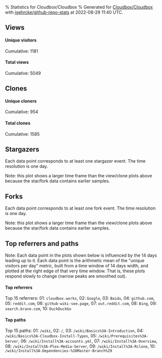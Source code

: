 % Statistics for Cloudbox/Cloudbox
% Generated for [Cloudbox/Cloudbox](https://github.com/Cloudbox/Cloudbox) with [jgehrcke/github-repo-stats](https://github.com/jgehrcke/github-repo-stats) at 2022-08-29 11:40 UTC.


## Views

#### Unique visitors
<div id="chart_views_unique" class="full-width-chart"></div>

Cumulative: 1181

#### Total views
<div id="chart_views_total" class="full-width-chart"></div>

Cumulative: 5049

<div class="pagebreak-for-print"> </div>

## Clones

#### Unique cloners
<div id="chart_clones_unique" class="full-width-chart"></div>

Cumulative: 954

#### Total clones
<div id="chart_clones_total" class="full-width-chart"></div>

Cumulative: 1585



<div class="pagebreak-for-print"> </div>



## Stargazers

Each data point corresponds to at least one stargazer event.
The time resolution is one day.

<div id="chart_stargazers" class="full-width-chart"></div>


Note: this plot shows a larger time frame than the view/clone plots above because the star/fork data contains earlier samples.



## Forks

Each data point corresponds to at least one fork event.
The time resolution is one day.

<div id="chart_forks" class="full-width-chart"></div>


Note: this plot shows a larger time frame than the view/clone plots above because the star/fork data contains earlier samples.



<div class="pagebreak-for-print"> </div>



## Top referrers and paths


Note: Each data point in the plots shown below is influenced by the 14 days
leading up to it. Each data point is the arithmetic mean of the "unique
visitors per day" metric, built from a time window of 14 days width, and
plotted at the right edge of that very time window. That is, these plots
respond slowly to change (narrow peaks are smoothed out).




#### Top referrers


<div id="chart_referrers_top_n_alltime" class="full-width-chart"></div>

Top 15 referrers: 01: `cloudbox.works`, 02: `Google`, 03: `Baidu`, 04: `github.com`, 05: `reddit.com`, 06: `github-wiki-see.page`, 07: `out.reddit.com`, 08: `Bing`, 09: `search.brave.com`, 10: `DuckDuckGo`





#### Top paths


<div id="chart_paths_top_n_alltime" class="full-width-chart"></div>

Top 15 paths: 01: `/wiki`, 02: `/`, 03: `/wiki/Basics%3A-Introduction`, 04: `/wiki/Basics%3A-Cloudbox-Install-Types`, 05: `/wiki/Prerequisites%3A-Server`, 06: `/wiki/Install%3A-accounts.yml`, 07: `/wiki/Install%3A-Overview`, 08: `/wiki/Install%3A-Plex-Media-Server`, 09: `/wiki/Install%3A-Rclone`, 10: `/wiki/Install%3A-Dependencies-%28Master-Branch%29`


<script type="text/javascript">
    vegaEmbed('#chart_views_unique', {"$schema": "https://vega.github.io/schema/vega-lite/v4.17.0.json", "config": {"arc": {"fill": "#1b1e23"}, "area": {"fill": "#1b1e23"}, "axisBottom": {"domainColor": "#a9b4c4", "gridColor": "#a9b4c4", "labelColor": "#1b1e23", "labelFont": "relative-mono-11-pitch-pro, Menlo, monospace", "tickColor": "#a9b4c4", "titleColor": "#1b1e23", "titleFont": "relative-mono-11-pitch-pro, Menlo, monospace"}, "axisLeft": {"domainColor": "#a9b4c4", "gridColor": "#a9b4c4", "labelColor": "#1b1e23", "labelFont": "relative-mono-11-pitch-pro, Menlo, monospace", "tickColor": "#a9b4c4", "titleColor": "#1b1e23", "titleFont": "relative-mono-11-pitch-pro, Menlo, monospace"}, "axisX": {"grid": false}, "axisY": {"grid": false, "labelBound": true}, "background": "#FFFFFF", "group": {"fill": "#FFFFFF"}, "header": {"fontWeight": 400, "labelFont": "relative-mono-11-pitch-pro, Menlo, monospace", "titleFont": "relative-mono-11-pitch-pro, Menlo, monospace"}, "legend": {"labelFont": "relative-mono-11-pitch-pro, Menlo, monospace", "symbolSize": 200, "symbolType": "circle", "titleFont": "relative-mono-11-pitch-pro, Menlo, monospace"}, "line": {"color": "#1b1e23", "stroke": "#1b1e23"}, "path": {"stroke": "#1b1e23"}, "point": {"color": "#1b1e23", "cursor": "pointer", "filled": true, "size": 20}, "range": {"category": ["#85a2f7", "#ea9755", "#7eb36a", "#f07071", "#bc85d9", "#e587b6", "#a9b4c4", "#d4c05e", "#64b9c4"]}, "style": {"bar": {"fill": "#1b1e23"}, "text": {"font": "relative-mono-11-pitch-pro, Menlo, monospace", "fontWeight": 400}}, "symbol": {"shape": "circle"}, "title": {"anchor": "start", "font": "relative-mono-11-pitch-pro, Menlo, monospace", "fontWeight": 400}, "trail": {"color": "#1b1e23", "stroke": "#1b1e23"}, "view": {"stroke": null}}, "data": {"name": "data-3d3c40884ff12379d9f59df40709f0fd"}, "datasets": {"data-3d3c40884ff12379d9f59df40709f0fd": [{"time": "2022-08-14T00:00:00+00:00", "views_total": 103, "views_unique": 30}, {"time": "2022-08-15T00:00:00+00:00", "views_total": 234, "views_unique": 63}, {"time": "2022-08-16T00:00:00+00:00", "views_total": 197, "views_unique": 72}, {"time": "2022-08-17T00:00:00+00:00", "views_total": 261, "views_unique": 79}, {"time": "2022-08-18T00:00:00+00:00", "views_total": 240, "views_unique": 66}, {"time": "2022-08-19T00:00:00+00:00", "views_total": 171, "views_unique": 62}, {"time": "2022-08-20T00:00:00+00:00", "views_total": 249, "views_unique": 77}, {"time": "2022-08-21T00:00:00+00:00", "views_total": 300, "views_unique": 78}, {"time": "2022-08-22T00:00:00+00:00", "views_total": 242, "views_unique": 88}, {"time": "2022-08-23T00:00:00+00:00", "views_total": 350, "views_unique": 88}, {"time": "2022-08-24T00:00:00+00:00", "views_total": 550, "views_unique": 106}, {"time": "2022-08-25T00:00:00+00:00", "views_total": 604, "views_unique": 83}, {"time": "2022-08-26T00:00:00+00:00", "views_total": 449, "views_unique": 77}, {"time": "2022-08-27T00:00:00+00:00", "views_total": 574, "views_unique": 97}, {"time": "2022-08-28T00:00:00+00:00", "views_total": 371, "views_unique": 80}, {"time": "2022-08-29T00:00:00+00:00", "views_total": 154, "views_unique": 35}]}, "encoding": {"tooltip": [{"field": "views_unique", "format": ".1f", "title": "views (u)", "type": "quantitative"}, {"field": "time", "format": "%B %e, %Y", "title": "date", "type": "temporal"}], "x": {"axis": {"labelAngle": 25}, "field": "time", "scale": {"domain": ["2022-08-14", "2022-08-29"]}, "timeUnit": "yearmonthdate", "title": "date", "type": "temporal"}, "y": {"axis": {}, "field": "views_unique", "scale": {"domain": [0, 116.60000000000001], "type": "linear", "zero": true}, "title": "unique views per day", "type": "quantitative"}}, "height": 200, "mark": {"point": true, "type": "line"}, "padding": 10, "width": "container"}, {"actions": false, "renderer": "svg"}).catch(console.error);
vegaEmbed('#chart_views_total', {"$schema": "https://vega.github.io/schema/vega-lite/v4.17.0.json", "config": {"arc": {"fill": "#1b1e23"}, "area": {"fill": "#1b1e23"}, "axisBottom": {"domainColor": "#a9b4c4", "gridColor": "#a9b4c4", "labelColor": "#1b1e23", "labelFont": "relative-mono-11-pitch-pro, Menlo, monospace", "tickColor": "#a9b4c4", "titleColor": "#1b1e23", "titleFont": "relative-mono-11-pitch-pro, Menlo, monospace"}, "axisLeft": {"domainColor": "#a9b4c4", "gridColor": "#a9b4c4", "labelColor": "#1b1e23", "labelFont": "relative-mono-11-pitch-pro, Menlo, monospace", "tickColor": "#a9b4c4", "titleColor": "#1b1e23", "titleFont": "relative-mono-11-pitch-pro, Menlo, monospace"}, "axisX": {"grid": false}, "axisY": {"grid": false, "labelBound": true}, "background": "#FFFFFF", "group": {"fill": "#FFFFFF"}, "header": {"fontWeight": 400, "labelFont": "relative-mono-11-pitch-pro, Menlo, monospace", "titleFont": "relative-mono-11-pitch-pro, Menlo, monospace"}, "legend": {"labelFont": "relative-mono-11-pitch-pro, Menlo, monospace", "symbolSize": 200, "symbolType": "circle", "titleFont": "relative-mono-11-pitch-pro, Menlo, monospace"}, "line": {"color": "#1b1e23", "stroke": "#1b1e23"}, "path": {"stroke": "#1b1e23"}, "point": {"color": "#1b1e23", "cursor": "pointer", "filled": true, "size": 20}, "range": {"category": ["#85a2f7", "#ea9755", "#7eb36a", "#f07071", "#bc85d9", "#e587b6", "#a9b4c4", "#d4c05e", "#64b9c4"]}, "style": {"bar": {"fill": "#1b1e23"}, "text": {"font": "relative-mono-11-pitch-pro, Menlo, monospace", "fontWeight": 400}}, "symbol": {"shape": "circle"}, "title": {"anchor": "start", "font": "relative-mono-11-pitch-pro, Menlo, monospace", "fontWeight": 400}, "trail": {"color": "#1b1e23", "stroke": "#1b1e23"}, "view": {"stroke": null}}, "data": {"name": "data-3d3c40884ff12379d9f59df40709f0fd"}, "datasets": {"data-3d3c40884ff12379d9f59df40709f0fd": [{"time": "2022-08-14T00:00:00+00:00", "views_total": 103, "views_unique": 30}, {"time": "2022-08-15T00:00:00+00:00", "views_total": 234, "views_unique": 63}, {"time": "2022-08-16T00:00:00+00:00", "views_total": 197, "views_unique": 72}, {"time": "2022-08-17T00:00:00+00:00", "views_total": 261, "views_unique": 79}, {"time": "2022-08-18T00:00:00+00:00", "views_total": 240, "views_unique": 66}, {"time": "2022-08-19T00:00:00+00:00", "views_total": 171, "views_unique": 62}, {"time": "2022-08-20T00:00:00+00:00", "views_total": 249, "views_unique": 77}, {"time": "2022-08-21T00:00:00+00:00", "views_total": 300, "views_unique": 78}, {"time": "2022-08-22T00:00:00+00:00", "views_total": 242, "views_unique": 88}, {"time": "2022-08-23T00:00:00+00:00", "views_total": 350, "views_unique": 88}, {"time": "2022-08-24T00:00:00+00:00", "views_total": 550, "views_unique": 106}, {"time": "2022-08-25T00:00:00+00:00", "views_total": 604, "views_unique": 83}, {"time": "2022-08-26T00:00:00+00:00", "views_total": 449, "views_unique": 77}, {"time": "2022-08-27T00:00:00+00:00", "views_total": 574, "views_unique": 97}, {"time": "2022-08-28T00:00:00+00:00", "views_total": 371, "views_unique": 80}, {"time": "2022-08-29T00:00:00+00:00", "views_total": 154, "views_unique": 35}]}, "encoding": {"tooltip": [{"field": "views_total", "format": ".1f", "title": "views (t)", "type": "quantitative"}, {"field": "time", "format": "%B %e, %Y", "title": "date", "type": "temporal"}], "x": {"axis": {"labelAngle": 25}, "field": "time", "scale": {"domain": ["2022-08-14", "2022-08-29"]}, "timeUnit": "yearmonthdate", "title": "date", "type": "temporal"}, "y": {"axis": {"values": [1, 10, 50, 100, 500, 1000, 5000, 10000]}, "field": "views_total", "scale": {"domain": [0, 664.4000000000001], "type": "symlog", "zero": true}, "title": "total views per day", "type": "quantitative"}}, "height": 200, "mark": {"point": true, "type": "line"}, "padding": 10, "width": "container"}, {"actions": false, "renderer": "svg"}).catch(console.error);
vegaEmbed('#chart_clones_unique', {"$schema": "https://vega.github.io/schema/vega-lite/v4.17.0.json", "config": {"arc": {"fill": "#1b1e23"}, "area": {"fill": "#1b1e23"}, "axisBottom": {"domainColor": "#a9b4c4", "gridColor": "#a9b4c4", "labelColor": "#1b1e23", "labelFont": "relative-mono-11-pitch-pro, Menlo, monospace", "tickColor": "#a9b4c4", "titleColor": "#1b1e23", "titleFont": "relative-mono-11-pitch-pro, Menlo, monospace"}, "axisLeft": {"domainColor": "#a9b4c4", "gridColor": "#a9b4c4", "labelColor": "#1b1e23", "labelFont": "relative-mono-11-pitch-pro, Menlo, monospace", "tickColor": "#a9b4c4", "titleColor": "#1b1e23", "titleFont": "relative-mono-11-pitch-pro, Menlo, monospace"}, "axisX": {"grid": false}, "axisY": {"grid": false, "labelBound": true}, "background": "#FFFFFF", "group": {"fill": "#FFFFFF"}, "header": {"fontWeight": 400, "labelFont": "relative-mono-11-pitch-pro, Menlo, monospace", "titleFont": "relative-mono-11-pitch-pro, Menlo, monospace"}, "legend": {"labelFont": "relative-mono-11-pitch-pro, Menlo, monospace", "symbolSize": 200, "symbolType": "circle", "titleFont": "relative-mono-11-pitch-pro, Menlo, monospace"}, "line": {"color": "#1b1e23", "stroke": "#1b1e23"}, "path": {"stroke": "#1b1e23"}, "point": {"color": "#1b1e23", "cursor": "pointer", "filled": true, "size": 20}, "range": {"category": ["#85a2f7", "#ea9755", "#7eb36a", "#f07071", "#bc85d9", "#e587b6", "#a9b4c4", "#d4c05e", "#64b9c4"]}, "style": {"bar": {"fill": "#1b1e23"}, "text": {"font": "relative-mono-11-pitch-pro, Menlo, monospace", "fontWeight": 400}}, "symbol": {"shape": "circle"}, "title": {"anchor": "start", "font": "relative-mono-11-pitch-pro, Menlo, monospace", "fontWeight": 400}, "trail": {"color": "#1b1e23", "stroke": "#1b1e23"}, "view": {"stroke": null}}, "data": {"name": "data-45e1c34f686bed5131e502dfa0ce2224"}, "datasets": {"data-45e1c34f686bed5131e502dfa0ce2224": [{"clones_total": 5, "clones_unique": 3, "time": "2022-08-14T00:00:00+00:00"}, {"clones_total": 545, "clones_unique": 456, "time": "2022-08-15T00:00:00+00:00"}, {"clones_total": 181, "clones_unique": 78, "time": "2022-08-16T00:00:00+00:00"}, {"clones_total": 101, "clones_unique": 58, "time": "2022-08-17T00:00:00+00:00"}, {"clones_total": 62, "clones_unique": 40, "time": "2022-08-18T00:00:00+00:00"}, {"clones_total": 277, "clones_unique": 91, "time": "2022-08-19T00:00:00+00:00"}, {"clones_total": 173, "clones_unique": 78, "time": "2022-08-20T00:00:00+00:00"}, {"clones_total": 44, "clones_unique": 34, "time": "2022-08-21T00:00:00+00:00"}, {"clones_total": 4, "clones_unique": 3, "time": "2022-08-22T00:00:00+00:00"}, {"clones_total": 20, "clones_unique": 11, "time": "2022-08-23T00:00:00+00:00"}, {"clones_total": 14, "clones_unique": 9, "time": "2022-08-24T00:00:00+00:00"}, {"clones_total": 23, "clones_unique": 13, "time": "2022-08-25T00:00:00+00:00"}, {"clones_total": 14, "clones_unique": 4, "time": "2022-08-26T00:00:00+00:00"}, {"clones_total": 15, "clones_unique": 11, "time": "2022-08-27T00:00:00+00:00"}, {"clones_total": 74, "clones_unique": 42, "time": "2022-08-28T00:00:00+00:00"}, {"clones_total": 33, "clones_unique": 23, "time": "2022-08-29T00:00:00+00:00"}]}, "encoding": {"tooltip": [{"field": "clones_unique", "format": ".1f", "title": "clones (u)", "type": "quantitative"}, {"field": "time", "format": "%B %e, %Y", "title": "date", "type": "temporal"}], "x": {"axis": {"labelAngle": 25}, "field": "time", "scale": {"domain": ["2022-08-14", "2022-08-29"]}, "timeUnit": "yearmonthdate", "title": "date", "type": "temporal"}, "y": {"axis": {"values": [1, 10, 50, 100, 500, 1000, 5000, 10000]}, "field": "clones_unique", "scale": {"domain": [0, 501.6], "type": "symlog", "zero": true}, "title": "unique clones per day", "type": "quantitative"}}, "height": 200, "mark": {"point": true, "type": "line"}, "padding": 10, "width": "container"}, {"actions": false, "renderer": "svg"}).catch(console.error);
vegaEmbed('#chart_clones_total', {"$schema": "https://vega.github.io/schema/vega-lite/v4.17.0.json", "config": {"arc": {"fill": "#1b1e23"}, "area": {"fill": "#1b1e23"}, "axisBottom": {"domainColor": "#a9b4c4", "gridColor": "#a9b4c4", "labelColor": "#1b1e23", "labelFont": "relative-mono-11-pitch-pro, Menlo, monospace", "tickColor": "#a9b4c4", "titleColor": "#1b1e23", "titleFont": "relative-mono-11-pitch-pro, Menlo, monospace"}, "axisLeft": {"domainColor": "#a9b4c4", "gridColor": "#a9b4c4", "labelColor": "#1b1e23", "labelFont": "relative-mono-11-pitch-pro, Menlo, monospace", "tickColor": "#a9b4c4", "titleColor": "#1b1e23", "titleFont": "relative-mono-11-pitch-pro, Menlo, monospace"}, "axisX": {"grid": false}, "axisY": {"grid": false, "labelBound": true}, "background": "#FFFFFF", "group": {"fill": "#FFFFFF"}, "header": {"fontWeight": 400, "labelFont": "relative-mono-11-pitch-pro, Menlo, monospace", "titleFont": "relative-mono-11-pitch-pro, Menlo, monospace"}, "legend": {"labelFont": "relative-mono-11-pitch-pro, Menlo, monospace", "symbolSize": 200, "symbolType": "circle", "titleFont": "relative-mono-11-pitch-pro, Menlo, monospace"}, "line": {"color": "#1b1e23", "stroke": "#1b1e23"}, "path": {"stroke": "#1b1e23"}, "point": {"color": "#1b1e23", "cursor": "pointer", "filled": true, "size": 20}, "range": {"category": ["#85a2f7", "#ea9755", "#7eb36a", "#f07071", "#bc85d9", "#e587b6", "#a9b4c4", "#d4c05e", "#64b9c4"]}, "style": {"bar": {"fill": "#1b1e23"}, "text": {"font": "relative-mono-11-pitch-pro, Menlo, monospace", "fontWeight": 400}}, "symbol": {"shape": "circle"}, "title": {"anchor": "start", "font": "relative-mono-11-pitch-pro, Menlo, monospace", "fontWeight": 400}, "trail": {"color": "#1b1e23", "stroke": "#1b1e23"}, "view": {"stroke": null}}, "data": {"name": "data-45e1c34f686bed5131e502dfa0ce2224"}, "datasets": {"data-45e1c34f686bed5131e502dfa0ce2224": [{"clones_total": 5, "clones_unique": 3, "time": "2022-08-14T00:00:00+00:00"}, {"clones_total": 545, "clones_unique": 456, "time": "2022-08-15T00:00:00+00:00"}, {"clones_total": 181, "clones_unique": 78, "time": "2022-08-16T00:00:00+00:00"}, {"clones_total": 101, "clones_unique": 58, "time": "2022-08-17T00:00:00+00:00"}, {"clones_total": 62, "clones_unique": 40, "time": "2022-08-18T00:00:00+00:00"}, {"clones_total": 277, "clones_unique": 91, "time": "2022-08-19T00:00:00+00:00"}, {"clones_total": 173, "clones_unique": 78, "time": "2022-08-20T00:00:00+00:00"}, {"clones_total": 44, "clones_unique": 34, "time": "2022-08-21T00:00:00+00:00"}, {"clones_total": 4, "clones_unique": 3, "time": "2022-08-22T00:00:00+00:00"}, {"clones_total": 20, "clones_unique": 11, "time": "2022-08-23T00:00:00+00:00"}, {"clones_total": 14, "clones_unique": 9, "time": "2022-08-24T00:00:00+00:00"}, {"clones_total": 23, "clones_unique": 13, "time": "2022-08-25T00:00:00+00:00"}, {"clones_total": 14, "clones_unique": 4, "time": "2022-08-26T00:00:00+00:00"}, {"clones_total": 15, "clones_unique": 11, "time": "2022-08-27T00:00:00+00:00"}, {"clones_total": 74, "clones_unique": 42, "time": "2022-08-28T00:00:00+00:00"}, {"clones_total": 33, "clones_unique": 23, "time": "2022-08-29T00:00:00+00:00"}]}, "encoding": {"tooltip": [{"field": "clones_total", "format": ".1f", "title": "clones (t)", "type": "quantitative"}, {"field": "time", "format": "%B %e, %Y", "title": "date", "type": "temporal"}], "x": {"axis": {"labelAngle": 25}, "field": "time", "scale": {"domain": ["2022-08-14", "2022-08-29"]}, "timeUnit": "yearmonthdate", "title": "date", "type": "temporal"}, "y": {"axis": {"values": [1, 10, 50, 100, 500, 1000, 5000, 10000]}, "field": "clones_total", "scale": {"domain": [0, 599.5], "type": "symlog", "zero": true}, "title": "total clones per day", "type": "quantitative"}}, "height": 200, "mark": {"point": true, "type": "line"}, "padding": 10, "width": "container"}, {"actions": false, "renderer": "svg"}).catch(console.error);
vegaEmbed('#chart_stargazers', {"$schema": "https://vega.github.io/schema/vega-lite/v4.17.0.json", "config": {"arc": {"fill": "#1b1e23"}, "area": {"fill": "#1b1e23"}, "axisBottom": {"domainColor": "#a9b4c4", "gridColor": "#a9b4c4", "labelColor": "#1b1e23", "labelFont": "relative-mono-11-pitch-pro, Menlo, monospace", "tickColor": "#a9b4c4", "titleColor": "#1b1e23", "titleFont": "relative-mono-11-pitch-pro, Menlo, monospace"}, "axisLeft": {"domainColor": "#a9b4c4", "gridColor": "#a9b4c4", "labelColor": "#1b1e23", "labelFont": "relative-mono-11-pitch-pro, Menlo, monospace", "tickColor": "#a9b4c4", "titleColor": "#1b1e23", "titleFont": "relative-mono-11-pitch-pro, Menlo, monospace"}, "axisX": {"grid": false}, "axisY": {"grid": false}, "background": "#FFFFFF", "group": {"fill": "#FFFFFF"}, "header": {"fontWeight": 400, "labelFont": "relative-mono-11-pitch-pro, Menlo, monospace", "titleFont": "relative-mono-11-pitch-pro, Menlo, monospace"}, "legend": {"labelFont": "relative-mono-11-pitch-pro, Menlo, monospace", "symbolSize": 200, "symbolType": "circle", "titleFont": "relative-mono-11-pitch-pro, Menlo, monospace"}, "line": {"color": "#1b1e23", "stroke": "#1b1e23"}, "path": {"stroke": "#1b1e23"}, "point": {"color": "#1b1e23", "cursor": "pointer", "filled": true, "size": 50}, "range": {"category": ["#85a2f7", "#ea9755", "#7eb36a", "#f07071", "#bc85d9", "#e587b6", "#a9b4c4", "#d4c05e", "#64b9c4"]}, "style": {"bar": {"fill": "#1b1e23"}, "text": {"font": "relative-mono-11-pitch-pro, Menlo, monospace", "fontWeight": 400}}, "symbol": {"shape": "circle"}, "title": {"anchor": "start", "font": "relative-mono-11-pitch-pro, Menlo, monospace", "fontWeight": 400}, "trail": {"color": "#1b1e23", "stroke": "#1b1e23"}, "view": {"stroke": null}}, "data": {"name": "data-2d06a1a0163a27a18be7dab08dc8549c"}, "datasets": {"data-2d06a1a0163a27a18be7dab08dc8549c": [{"stars_cumulative": 4, "time": "2017-07-31T00:00:00+00:00"}, {"stars_cumulative": 6, "time": "2017-08-18T13:00:00+00:00"}, {"stars_cumulative": 9, "time": "2017-09-06T02:00:00+00:00"}, {"stars_cumulative": 23, "time": "2017-09-24T15:00:00+00:00"}, {"stars_cumulative": 27, "time": "2017-10-13T04:00:00+00:00"}, {"stars_cumulative": 35, "time": "2017-10-31T17:00:00+00:00"}, {"stars_cumulative": 46, "time": "2017-11-19T06:00:00+00:00"}, {"stars_cumulative": 51, "time": "2017-12-07T19:00:00+00:00"}, {"stars_cumulative": 56, "time": "2017-12-26T08:00:00+00:00"}, {"stars_cumulative": 63, "time": "2018-01-13T21:00:00+00:00"}, {"stars_cumulative": 74, "time": "2018-02-01T10:00:00+00:00"}, {"stars_cumulative": 80, "time": "2018-02-19T23:00:00+00:00"}, {"stars_cumulative": 113, "time": "2018-03-10T12:00:00+00:00"}, {"stars_cumulative": 133, "time": "2018-03-29T01:00:00+00:00"}, {"stars_cumulative": 146, "time": "2018-04-16T14:00:00+00:00"}, {"stars_cumulative": 162, "time": "2018-05-05T03:00:00+00:00"}, {"stars_cumulative": 178, "time": "2018-05-23T16:00:00+00:00"}, {"stars_cumulative": 202, "time": "2018-06-11T05:00:00+00:00"}, {"stars_cumulative": 222, "time": "2018-06-29T18:00:00+00:00"}, {"stars_cumulative": 237, "time": "2018-07-18T07:00:00+00:00"}, {"stars_cumulative": 253, "time": "2018-08-05T20:00:00+00:00"}, {"stars_cumulative": 271, "time": "2018-08-24T09:00:00+00:00"}, {"stars_cumulative": 292, "time": "2018-09-11T22:00:00+00:00"}, {"stars_cumulative": 317, "time": "2018-09-30T11:00:00+00:00"}, {"stars_cumulative": 341, "time": "2018-10-19T00:00:00+00:00"}, {"stars_cumulative": 354, "time": "2018-11-06T13:00:00+00:00"}, {"stars_cumulative": 371, "time": "2018-11-25T02:00:00+00:00"}, {"stars_cumulative": 389, "time": "2018-12-13T15:00:00+00:00"}, {"stars_cumulative": 420, "time": "2019-01-01T04:00:00+00:00"}, {"stars_cumulative": 439, "time": "2019-01-19T17:00:00+00:00"}, {"stars_cumulative": 469, "time": "2019-02-07T06:00:00+00:00"}, {"stars_cumulative": 485, "time": "2019-02-25T19:00:00+00:00"}, {"stars_cumulative": 503, "time": "2019-03-16T08:00:00+00:00"}, {"stars_cumulative": 550, "time": "2019-04-03T21:00:00+00:00"}, {"stars_cumulative": 569, "time": "2019-04-22T10:00:00+00:00"}, {"stars_cumulative": 585, "time": "2019-05-10T23:00:00+00:00"}, {"stars_cumulative": 598, "time": "2019-05-29T12:00:00+00:00"}, {"stars_cumulative": 607, "time": "2019-06-17T01:00:00+00:00"}, {"stars_cumulative": 629, "time": "2019-07-05T14:00:00+00:00"}, {"stars_cumulative": 656, "time": "2019-07-24T03:00:00+00:00"}, {"stars_cumulative": 684, "time": "2019-08-11T16:00:00+00:00"}, {"stars_cumulative": 703, "time": "2019-08-30T05:00:00+00:00"}, {"stars_cumulative": 735, "time": "2019-09-17T18:00:00+00:00"}, {"stars_cumulative": 758, "time": "2019-10-06T07:00:00+00:00"}, {"stars_cumulative": 785, "time": "2019-10-24T20:00:00+00:00"}, {"stars_cumulative": 809, "time": "2019-11-12T09:00:00+00:00"}, {"stars_cumulative": 843, "time": "2019-11-30T22:00:00+00:00"}, {"stars_cumulative": 869, "time": "2019-12-19T11:00:00+00:00"}, {"stars_cumulative": 897, "time": "2020-01-07T00:00:00+00:00"}, {"stars_cumulative": 915, "time": "2020-01-25T13:00:00+00:00"}, {"stars_cumulative": 935, "time": "2020-02-13T02:00:00+00:00"}, {"stars_cumulative": 966, "time": "2020-03-02T15:00:00+00:00"}, {"stars_cumulative": 1006, "time": "2020-03-21T04:00:00+00:00"}, {"stars_cumulative": 1039, "time": "2020-04-08T17:00:00+00:00"}, {"stars_cumulative": 1091, "time": "2020-04-27T06:00:00+00:00"}, {"stars_cumulative": 1124, "time": "2020-05-15T19:00:00+00:00"}, {"stars_cumulative": 1140, "time": "2020-06-03T08:00:00+00:00"}, {"stars_cumulative": 1160, "time": "2020-06-21T21:00:00+00:00"}, {"stars_cumulative": 1181, "time": "2020-07-10T10:00:00+00:00"}, {"stars_cumulative": 1207, "time": "2020-07-28T23:00:00+00:00"}, {"stars_cumulative": 1228, "time": "2020-08-16T12:00:00+00:00"}, {"stars_cumulative": 1250, "time": "2020-09-04T01:00:00+00:00"}, {"stars_cumulative": 1277, "time": "2020-09-22T14:00:00+00:00"}, {"stars_cumulative": 1298, "time": "2020-10-11T03:00:00+00:00"}, {"stars_cumulative": 1316, "time": "2020-10-29T16:00:00+00:00"}, {"stars_cumulative": 1332, "time": "2020-11-17T05:00:00+00:00"}, {"stars_cumulative": 1352, "time": "2020-12-05T18:00:00+00:00"}, {"stars_cumulative": 1371, "time": "2020-12-24T07:00:00+00:00"}, {"stars_cumulative": 1388, "time": "2021-01-11T20:00:00+00:00"}, {"stars_cumulative": 1408, "time": "2021-01-30T09:00:00+00:00"}, {"stars_cumulative": 1427, "time": "2021-02-17T22:00:00+00:00"}, {"stars_cumulative": 1441, "time": "2021-03-08T11:00:00+00:00"}, {"stars_cumulative": 1460, "time": "2021-03-27T00:00:00+00:00"}, {"stars_cumulative": 1482, "time": "2021-04-14T13:00:00+00:00"}, {"stars_cumulative": 1497, "time": "2021-05-03T02:00:00+00:00"}, {"stars_cumulative": 1516, "time": "2021-05-21T15:00:00+00:00"}, {"stars_cumulative": 1529, "time": "2021-06-09T04:00:00+00:00"}, {"stars_cumulative": 1552, "time": "2021-06-27T17:00:00+00:00"}, {"stars_cumulative": 1565, "time": "2021-07-16T06:00:00+00:00"}, {"stars_cumulative": 1583, "time": "2021-08-03T19:00:00+00:00"}, {"stars_cumulative": 1598, "time": "2021-08-22T08:00:00+00:00"}, {"stars_cumulative": 1619, "time": "2021-09-09T21:00:00+00:00"}, {"stars_cumulative": 1642, "time": "2021-09-28T10:00:00+00:00"}, {"stars_cumulative": 1655, "time": "2021-10-16T23:00:00+00:00"}, {"stars_cumulative": 1679, "time": "2021-11-04T12:00:00+00:00"}, {"stars_cumulative": 1705, "time": "2021-11-23T01:00:00+00:00"}, {"stars_cumulative": 1726, "time": "2021-12-11T14:00:00+00:00"}, {"stars_cumulative": 1755, "time": "2021-12-30T03:00:00+00:00"}, {"stars_cumulative": 1788, "time": "2022-01-17T16:00:00+00:00"}, {"stars_cumulative": 1811, "time": "2022-02-05T05:00:00+00:00"}, {"stars_cumulative": 1823, "time": "2022-02-23T18:00:00+00:00"}, {"stars_cumulative": 1847, "time": "2022-03-14T07:00:00+00:00"}, {"stars_cumulative": 1874, "time": "2022-04-01T20:00:00+00:00"}, {"stars_cumulative": 1893, "time": "2022-04-20T09:00:00+00:00"}, {"stars_cumulative": 1905, "time": "2022-05-08T22:00:00+00:00"}, {"stars_cumulative": 1922, "time": "2022-05-27T11:00:00+00:00"}, {"stars_cumulative": 1943, "time": "2022-06-15T00:00:00+00:00"}, {"stars_cumulative": 1955, "time": "2022-07-03T13:00:00+00:00"}, {"stars_cumulative": 1970, "time": "2022-07-22T02:00:00+00:00"}, {"stars_cumulative": 1992, "time": "2022-08-09T15:00:00+00:00"}, {"stars_cumulative": 1995, "time": "2022-08-28T04:00:00+00:00"}]}, "encoding": {"tooltip": [{"field": "stars_cumulative", "format": "d", "title": "stars", "type": "quantitative"}, {"field": "time", "format": "%B %e, %Y", "title": "date", "type": "temporal"}], "x": {"axis": {"labelAngle": 25}, "field": "time", "scale": {"domain": ["2017-07-31", "2022-08-29"]}, "timeUnit": "yearmonthdate", "title": "date", "type": "temporal"}, "y": {"field": "stars_cumulative", "scale": {"domain": [0, 2194.5], "zero": true}, "title": "stargazer count (cumulative)", "type": "quantitative"}}, "height": 300, "mark": {"point": true, "type": "line"}, "padding": 10, "width": "container"}, {"actions": false, "renderer": "svg"}).catch(console.error);
vegaEmbed('#chart_forks', {"$schema": "https://vega.github.io/schema/vega-lite/v4.17.0.json", "config": {"arc": {"fill": "#1b1e23"}, "area": {"fill": "#1b1e23"}, "axisBottom": {"domainColor": "#a9b4c4", "gridColor": "#a9b4c4", "labelColor": "#1b1e23", "labelFont": "relative-mono-11-pitch-pro, Menlo, monospace", "tickColor": "#a9b4c4", "titleColor": "#1b1e23", "titleFont": "relative-mono-11-pitch-pro, Menlo, monospace"}, "axisLeft": {"domainColor": "#a9b4c4", "gridColor": "#a9b4c4", "labelColor": "#1b1e23", "labelFont": "relative-mono-11-pitch-pro, Menlo, monospace", "tickColor": "#a9b4c4", "titleColor": "#1b1e23", "titleFont": "relative-mono-11-pitch-pro, Menlo, monospace"}, "axisX": {"grid": false}, "axisY": {"grid": false}, "background": "#FFFFFF", "group": {"fill": "#FFFFFF"}, "header": {"fontWeight": 400, "labelFont": "relative-mono-11-pitch-pro, Menlo, monospace", "titleFont": "relative-mono-11-pitch-pro, Menlo, monospace"}, "legend": {"labelFont": "relative-mono-11-pitch-pro, Menlo, monospace", "symbolSize": 200, "symbolType": "circle", "titleFont": "relative-mono-11-pitch-pro, Menlo, monospace"}, "line": {"color": "#1b1e23", "stroke": "#1b1e23"}, "path": {"stroke": "#1b1e23"}, "point": {"color": "#1b1e23", "cursor": "pointer", "filled": true, "size": 50}, "range": {"category": ["#85a2f7", "#ea9755", "#7eb36a", "#f07071", "#bc85d9", "#e587b6", "#a9b4c4", "#d4c05e", "#64b9c4"]}, "style": {"bar": {"fill": "#1b1e23"}, "text": {"font": "relative-mono-11-pitch-pro, Menlo, monospace", "fontWeight": 400}}, "symbol": {"shape": "circle"}, "title": {"anchor": "start", "font": "relative-mono-11-pitch-pro, Menlo, monospace", "fontWeight": 400}, "trail": {"color": "#1b1e23", "stroke": "#1b1e23"}, "view": {"stroke": null}}, "data": {"name": "data-a115dd4780794dc0b3c4e05255479e0f"}, "datasets": {"data-a115dd4780794dc0b3c4e05255479e0f": [{"forks_cumulative": 2.0, "time": "2017-08-31T00:00:00+00:00"}, {"forks_cumulative": 3.0, "time": "2017-09-17T23:00:00+00:00"}, {"forks_cumulative": 4.0, "time": "2017-11-10T20:00:00+00:00"}, {"forks_cumulative": 5.0, "time": "2017-11-28T19:00:00+00:00"}, {"forks_cumulative": 7.0, "time": "2017-12-16T18:00:00+00:00"}, {"forks_cumulative": 11.0, "time": "2018-01-03T17:00:00+00:00"}, {"forks_cumulative": 12.0, "time": "2018-01-21T16:00:00+00:00"}, {"forks_cumulative": 14.0, "time": "2018-02-08T15:00:00+00:00"}, {"forks_cumulative": 17.0, "time": "2018-02-26T14:00:00+00:00"}, {"forks_cumulative": 18.0, "time": "2018-03-16T13:00:00+00:00"}, {"forks_cumulative": 20.0, "time": "2018-04-03T12:00:00+00:00"}, {"forks_cumulative": 21.0, "time": "2018-04-21T11:00:00+00:00"}, {"forks_cumulative": 23.0, "time": "2018-05-09T10:00:00+00:00"}, {"forks_cumulative": 27.0, "time": "2018-05-27T09:00:00+00:00"}, {"forks_cumulative": 32.0, "time": "2018-06-14T08:00:00+00:00"}, {"forks_cumulative": 36.0, "time": "2018-07-02T07:00:00+00:00"}, {"forks_cumulative": 39.0, "time": "2018-07-20T06:00:00+00:00"}, {"forks_cumulative": 41.0, "time": "2018-08-25T04:00:00+00:00"}, {"forks_cumulative": 42.0, "time": "2018-09-12T03:00:00+00:00"}, {"forks_cumulative": 44.0, "time": "2018-09-30T02:00:00+00:00"}, {"forks_cumulative": 47.0, "time": "2018-11-05T00:00:00+00:00"}, {"forks_cumulative": 50.0, "time": "2018-12-10T22:00:00+00:00"}, {"forks_cumulative": 54.0, "time": "2018-12-28T21:00:00+00:00"}, {"forks_cumulative": 56.0, "time": "2019-01-15T20:00:00+00:00"}, {"forks_cumulative": 58.0, "time": "2019-02-02T19:00:00+00:00"}, {"forks_cumulative": 61.0, "time": "2019-02-20T18:00:00+00:00"}, {"forks_cumulative": 63.0, "time": "2019-03-10T17:00:00+00:00"}, {"forks_cumulative": 69.0, "time": "2019-03-28T16:00:00+00:00"}, {"forks_cumulative": 74.0, "time": "2019-04-15T15:00:00+00:00"}, {"forks_cumulative": 75.0, "time": "2019-05-03T14:00:00+00:00"}, {"forks_cumulative": 77.0, "time": "2019-05-21T13:00:00+00:00"}, {"forks_cumulative": 80.0, "time": "2019-06-08T12:00:00+00:00"}, {"forks_cumulative": 81.0, "time": "2019-06-26T11:00:00+00:00"}, {"forks_cumulative": 83.0, "time": "2019-07-14T10:00:00+00:00"}, {"forks_cumulative": 85.0, "time": "2019-08-01T09:00:00+00:00"}, {"forks_cumulative": 87.0, "time": "2019-08-19T08:00:00+00:00"}, {"forks_cumulative": 91.0, "time": "2019-09-06T07:00:00+00:00"}, {"forks_cumulative": 94.0, "time": "2019-09-24T06:00:00+00:00"}, {"forks_cumulative": 95.0, "time": "2019-10-12T05:00:00+00:00"}, {"forks_cumulative": 103.0, "time": "2019-10-30T04:00:00+00:00"}, {"forks_cumulative": 107.0, "time": "2019-11-17T03:00:00+00:00"}, {"forks_cumulative": 110.0, "time": "2019-12-05T02:00:00+00:00"}, {"forks_cumulative": 118.0, "time": "2019-12-23T01:00:00+00:00"}, {"forks_cumulative": 121.0, "time": "2020-01-10T00:00:00+00:00"}, {"forks_cumulative": 123.0, "time": "2020-01-27T23:00:00+00:00"}, {"forks_cumulative": 128.0, "time": "2020-02-14T22:00:00+00:00"}, {"forks_cumulative": 135.0, "time": "2020-03-21T20:00:00+00:00"}, {"forks_cumulative": 143.0, "time": "2020-04-08T19:00:00+00:00"}, {"forks_cumulative": 149.0, "time": "2020-04-26T18:00:00+00:00"}, {"forks_cumulative": 151.0, "time": "2020-05-14T17:00:00+00:00"}, {"forks_cumulative": 155.0, "time": "2020-06-01T16:00:00+00:00"}, {"forks_cumulative": 159.0, "time": "2020-06-19T15:00:00+00:00"}, {"forks_cumulative": 161.0, "time": "2020-07-07T14:00:00+00:00"}, {"forks_cumulative": 166.0, "time": "2020-07-25T13:00:00+00:00"}, {"forks_cumulative": 168.0, "time": "2020-08-12T12:00:00+00:00"}, {"forks_cumulative": 173.0, "time": "2020-08-30T11:00:00+00:00"}, {"forks_cumulative": 176.0, "time": "2020-09-17T10:00:00+00:00"}, {"forks_cumulative": 178.0, "time": "2020-10-05T09:00:00+00:00"}, {"forks_cumulative": 181.0, "time": "2020-10-23T08:00:00+00:00"}, {"forks_cumulative": 184.0, "time": "2020-11-10T07:00:00+00:00"}, {"forks_cumulative": 187.0, "time": "2020-11-28T06:00:00+00:00"}, {"forks_cumulative": 188.0, "time": "2020-12-16T05:00:00+00:00"}, {"forks_cumulative": 193.0, "time": "2021-01-03T04:00:00+00:00"}, {"forks_cumulative": 199.0, "time": "2021-01-21T03:00:00+00:00"}, {"forks_cumulative": 202.0, "time": "2021-02-08T02:00:00+00:00"}, {"forks_cumulative": 206.0, "time": "2021-02-26T01:00:00+00:00"}, {"forks_cumulative": 208.0, "time": "2021-03-16T00:00:00+00:00"}, {"forks_cumulative": 212.0, "time": "2021-04-02T23:00:00+00:00"}, {"forks_cumulative": 216.0, "time": "2021-04-20T22:00:00+00:00"}, {"forks_cumulative": 217.0, "time": "2021-05-08T21:00:00+00:00"}, {"forks_cumulative": 219.0, "time": "2021-05-26T20:00:00+00:00"}, {"forks_cumulative": 222.0, "time": "2021-06-13T19:00:00+00:00"}, {"forks_cumulative": 224.0, "time": "2021-07-01T18:00:00+00:00"}, {"forks_cumulative": 228.0, "time": "2021-07-19T17:00:00+00:00"}, {"forks_cumulative": 229.0, "time": "2021-08-06T16:00:00+00:00"}, {"forks_cumulative": 234.0, "time": "2021-08-24T15:00:00+00:00"}, {"forks_cumulative": 235.0, "time": "2021-09-11T14:00:00+00:00"}, {"forks_cumulative": 238.0, "time": "2021-09-29T13:00:00+00:00"}, {"forks_cumulative": 241.0, "time": "2021-10-17T12:00:00+00:00"}, {"forks_cumulative": 244.0, "time": "2021-11-04T11:00:00+00:00"}, {"forks_cumulative": 246.0, "time": "2021-11-22T10:00:00+00:00"}, {"forks_cumulative": 247.0, "time": "2021-12-10T09:00:00+00:00"}, {"forks_cumulative": 251.0, "time": "2021-12-28T08:00:00+00:00"}, {"forks_cumulative": 256.0, "time": "2022-01-15T07:00:00+00:00"}, {"forks_cumulative": 259.0, "time": "2022-02-02T06:00:00+00:00"}, {"forks_cumulative": 264.0, "time": "2022-02-20T05:00:00+00:00"}, {"forks_cumulative": 271.0, "time": "2022-03-10T04:00:00+00:00"}, {"forks_cumulative": 276.0, "time": "2022-03-28T03:00:00+00:00"}, {"forks_cumulative": 277.0, "time": "2022-04-15T02:00:00+00:00"}, {"forks_cumulative": 278.0, "time": "2022-05-03T01:00:00+00:00"}, {"forks_cumulative": 279.0, "time": "2022-05-21T00:00:00+00:00"}, {"forks_cumulative": 280.0, "time": "2022-06-07T23:00:00+00:00"}, {"forks_cumulative": 282.0, "time": "2022-06-25T22:00:00+00:00"}, {"forks_cumulative": 285.0, "time": "2022-07-13T21:00:00+00:00"}, {"forks_cumulative": 286.0, "time": "2022-07-31T20:00:00+00:00"}]}, "encoding": {"tooltip": [{"field": "forks_cumulative", "format": "d", "title": "forks", "type": "quantitative"}, {"field": "time", "format": "%B %e, %Y", "title": "date", "type": "temporal"}], "x": {"axis": {"labelAngle": 25}, "field": "time", "scale": {"domain": ["2017-07-31", "2022-08-29"]}, "timeUnit": "yearmonthdate", "title": "date", "type": "temporal"}, "y": {"field": "forks_cumulative", "scale": {"domain": [0, 314.6], "zero": true}, "title": "fork count (cumulative)", "type": "quantitative"}}, "height": 300, "mark": {"point": true, "type": "line"}, "padding": 10, "width": "container"}, {"actions": false, "renderer": "svg"}).catch(console.error);
vegaEmbed('#chart_referrers_top_n_alltime', {"$schema": "https://vega.github.io/schema/vega-lite/v4.17.0.json", "config": {"arc": {"fill": "#1b1e23"}, "area": {"fill": "#1b1e23"}, "axisBottom": {"domainColor": "#a9b4c4", "gridColor": "#a9b4c4", "labelColor": "#1b1e23", "labelFont": "relative-mono-11-pitch-pro, Menlo, monospace", "tickColor": "#a9b4c4", "titleColor": "#1b1e23", "titleFont": "relative-mono-11-pitch-pro, Menlo, monospace"}, "axisLeft": {"domainColor": "#a9b4c4", "gridColor": "#a9b4c4", "labelColor": "#1b1e23", "labelFont": "relative-mono-11-pitch-pro, Menlo, monospace", "tickColor": "#a9b4c4", "titleColor": "#1b1e23", "titleFont": "relative-mono-11-pitch-pro, Menlo, monospace"}, "axisX": {"grid": false}, "axisY": {"grid": false}, "background": "#FFFFFF", "group": {"fill": "#FFFFFF"}, "header": {"fontWeight": 400, "labelFont": "relative-mono-11-pitch-pro, Menlo, monospace", "titleFont": "relative-mono-11-pitch-pro, Menlo, monospace"}, "legend": {"labelFont": "relative-mono-11-pitch-pro, Menlo, monospace", "symbolSize": 200, "symbolType": "circle", "titleFont": "relative-mono-11-pitch-pro, Menlo, monospace"}, "line": {"color": "#1b1e23", "stroke": "#1b1e23"}, "path": {"stroke": "#1b1e23"}, "point": {"color": "#1b1e23", "cursor": "pointer", "filled": true, "size": 30}, "range": {"category": ["#85a2f7", "#ea9755", "#7eb36a", "#f07071", "#bc85d9", "#e587b6", "#a9b4c4", "#d4c05e", "#64b9c4"]}, "style": {"bar": {"fill": "#1b1e23"}, "text": {"font": "relative-mono-11-pitch-pro, Menlo, monospace", "fontWeight": 400}}, "symbol": {"shape": "circle"}, "title": {"anchor": "start", "font": "relative-mono-11-pitch-pro, Menlo, monospace", "fontWeight": 400}, "trail": {"color": "#1b1e23", "stroke": "#1b1e23"}, "view": {"stroke": null}}, "data": {"name": "data-61cabe8e5e1a375a4bd8d3d8b81b9995"}, "datasets": {"data-61cabe8e5e1a375a4bd8d3d8b81b9995": [{"referrer": "cloudbox.works", "time": "2022-08-28T00:00:00+00:00", "views_unique": 399, "views_unique_norm": 28.5}, {"referrer": "cloudbox.works", "time": "2022-08-29T00:00:00+00:00", "views_unique": 410, "views_unique_norm": 29.285714285714285}, {"referrer": "Google", "time": "2022-08-28T00:00:00+00:00", "views_unique": 165, "views_unique_norm": 11.785714285714286}, {"referrer": "Google", "time": "2022-08-29T00:00:00+00:00", "views_unique": 166, "views_unique_norm": 11.857142857142858}, {"referrer": "Baidu", "time": "2022-08-28T00:00:00+00:00", "views_unique": 54, "views_unique_norm": 3.857142857142857}, {"referrer": "Baidu", "time": "2022-08-29T00:00:00+00:00", "views_unique": 51, "views_unique_norm": 3.642857142857143}, {"referrer": "github.com", "time": "2022-08-28T00:00:00+00:00", "views_unique": 51, "views_unique_norm": 3.642857142857143}, {"referrer": "github.com", "time": "2022-08-29T00:00:00+00:00", "views_unique": 53, "views_unique_norm": 3.7857142857142856}, {"referrer": "reddit.com", "time": "2022-08-28T00:00:00+00:00", "views_unique": 48, "views_unique_norm": 3.4285714285714284}, {"referrer": "reddit.com", "time": "2022-08-29T00:00:00+00:00", "views_unique": 51, "views_unique_norm": 3.642857142857143}, {"referrer": "github-wiki-see.page", "time": "2022-08-28T00:00:00+00:00", "views_unique": 42, "views_unique_norm": 3.0}, {"referrer": "github-wiki-see.page", "time": "2022-08-29T00:00:00+00:00", "views_unique": 42, "views_unique_norm": 3.0}, {"referrer": "out.reddit.com", "time": "2022-08-28T00:00:00+00:00", "views_unique": 8, "views_unique_norm": 0.5714285714285714}, {"referrer": "out.reddit.com", "time": "2022-08-29T00:00:00+00:00", "views_unique": 7, "views_unique_norm": 0.5}]}, "encoding": {"color": {"field": "referrer", "legend": {"direction": "vertical", "orient": "top", "title": "Legend:"}, "sort": {"field": "order"}, "type": "nominal"}, "tooltip": [{"field": "referrer", "type": "nominal"}, {"field": "views_unique_norm", "format": ".2f", "title": "views (14d mean)", "type": "quantitative"}, {"field": "time", "format": "%B %e, %Y", "title": "date", "type": "temporal"}], "x": {"axis": {"labelAngle": 25}, "field": "time", "scale": {"domain": ["2022-08-14", "2022-08-29"]}, "timeUnit": "yearmonthdate", "title": "date", "type": "temporal"}, "y": {"field": "views_unique_norm", "scale": {"domain": [0, 32.214285714285715], "type": "symlog", "zero": true}, "title": "unique visitors per day (mean from last 14 days)", "type": "quantitative"}}, "height": 300, "mark": {"point": true, "type": "line"}, "padding": 10, "width": "container"}, {"actions": false, "renderer": "svg"}).catch(console.error);
vegaEmbed('#chart_paths_top_n_alltime', {"$schema": "https://vega.github.io/schema/vega-lite/v4.17.0.json", "config": {"arc": {"fill": "#1b1e23"}, "area": {"fill": "#1b1e23"}, "axisBottom": {"domainColor": "#a9b4c4", "gridColor": "#a9b4c4", "labelColor": "#1b1e23", "labelFont": "relative-mono-11-pitch-pro, Menlo, monospace", "tickColor": "#a9b4c4", "titleColor": "#1b1e23", "titleFont": "relative-mono-11-pitch-pro, Menlo, monospace"}, "axisLeft": {"domainColor": "#a9b4c4", "gridColor": "#a9b4c4", "labelColor": "#1b1e23", "labelFont": "relative-mono-11-pitch-pro, Menlo, monospace", "tickColor": "#a9b4c4", "titleColor": "#1b1e23", "titleFont": "relative-mono-11-pitch-pro, Menlo, monospace"}, "axisX": {"grid": false}, "axisY": {"grid": false}, "background": "#FFFFFF", "group": {"fill": "#FFFFFF"}, "header": {"fontWeight": 400, "labelFont": "relative-mono-11-pitch-pro, Menlo, monospace", "titleFont": "relative-mono-11-pitch-pro, Menlo, monospace"}, "legend": {"labelFont": "relative-mono-11-pitch-pro, Menlo, monospace", "symbolSize": 200, "symbolType": "circle", "titleFont": "relative-mono-11-pitch-pro, Menlo, monospace"}, "line": {"color": "#1b1e23", "stroke": "#1b1e23"}, "path": {"stroke": "#1b1e23"}, "point": {"color": "#1b1e23", "cursor": "pointer", "filled": true, "size": 30}, "range": {"category": ["#85a2f7", "#ea9755", "#7eb36a", "#f07071", "#bc85d9", "#e587b6", "#a9b4c4", "#d4c05e", "#64b9c4"]}, "style": {"bar": {"fill": "#1b1e23"}, "text": {"font": "relative-mono-11-pitch-pro, Menlo, monospace", "fontWeight": 400}}, "symbol": {"shape": "circle"}, "title": {"anchor": "start", "font": "relative-mono-11-pitch-pro, Menlo, monospace", "fontWeight": 400}, "trail": {"color": "#1b1e23", "stroke": "#1b1e23"}, "view": {"stroke": null}}, "data": {"name": "data-6bc66d2ea3898ef2e727832ea177d255"}, "datasets": {"data-6bc66d2ea3898ef2e727832ea177d255": [{"path": "/wiki", "time": "2022-08-28T00:00:00+00:00", "views_unique": 540, "views_unique_norm": 38.57142857142857}, {"path": "/wiki", "time": "2022-08-29T00:00:00+00:00", "views_unique": 550, "views_unique_norm": 39.285714285714285}, {"path": "/", "time": "2022-08-28T00:00:00+00:00", "views_unique": 357, "views_unique_norm": 25.5}, {"path": "/", "time": "2022-08-29T00:00:00+00:00", "views_unique": 359, "views_unique_norm": 25.642857142857142}, {"path": "/wiki/Basics%3A-Introduction", "time": "2022-08-28T00:00:00+00:00", "views_unique": 114, "views_unique_norm": 8.142857142857142}, {"path": "/wiki/Basics%3A-Introduction", "time": "2022-08-29T00:00:00+00:00", "views_unique": 117, "views_unique_norm": 8.357142857142858}, {"path": "/wiki/Basics%3A-Cloudbox-Install-Types", "time": "2022-08-28T00:00:00+00:00", "views_unique": 93, "views_unique_norm": 6.642857142857143}, {"path": "/wiki/Basics%3A-Cloudbox-Install-Types", "time": "2022-08-29T00:00:00+00:00", "views_unique": 90, "views_unique_norm": 6.428571428571429}, {"path": "/wiki/Prerequisites%3A-Server", "time": "2022-08-28T00:00:00+00:00", "views_unique": 64, "views_unique_norm": 4.571428571428571}, {"path": "/wiki/Prerequisites%3A-Server", "time": "2022-08-29T00:00:00+00:00", "views_unique": 67, "views_unique_norm": 4.785714285714286}, {"path": "/wiki/Install%3A-accounts.yml", "time": "2022-08-28T00:00:00+00:00", "views_unique": 61, "views_unique_norm": 4.357142857142857}, {"path": "/wiki/Install%3A-accounts.yml", "time": "2022-08-29T00:00:00+00:00", "views_unique": 64, "views_unique_norm": 4.571428571428571}, {"path": "/wiki/Install%3A-Overview", "time": "2022-08-28T00:00:00+00:00", "views_unique": 61, "views_unique_norm": 4.357142857142857}, {"path": "/wiki/Install%3A-Overview", "time": "2022-08-29T00:00:00+00:00", "views_unique": 62, "views_unique_norm": 4.428571428571429}]}, "encoding": {"color": {"field": "path", "legend": {"direction": "vertical", "orient": "top", "title": "Legend:"}, "sort": {"field": "order"}, "type": "nominal"}, "tooltip": [{"field": "path", "type": "nominal"}, {"field": "views_unique_norm", "format": ".2f", "title": "views (14d mean)", "type": "quantitative"}, {"field": "time", "format": "%B %e, %Y", "title": "date", "type": "temporal"}], "x": {"axis": {"labelAngle": 25}, "field": "time", "scale": {"domain": ["2022-08-14", "2022-08-29"]}, "timeUnit": "yearmonthdate", "title": "date", "type": "temporal"}, "y": {"field": "views_unique_norm", "scale": {"domain": [0, 43.214285714285715], "type": "symlog", "zero": true}, "title": "unique visitors per day (mean from last 14 days)", "type": "quantitative"}}, "height": 300, "mark": {"point": true, "type": "line"}, "padding": 10, "width": "container"}, {"actions": false, "renderer": "svg"}).catch(console.error);
    </script>